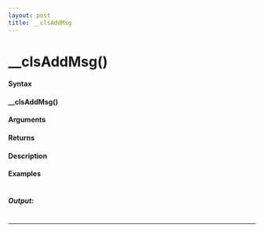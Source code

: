 ```yaml
---
layout: post
title: __clsAddMsg
---
```


# __clsAddMsg()


#### Syntax

#### __clsAddMsg()

#### Arguments

#### Returns

#### Description

#### Examples

```

```

##### Output:

```

```

---